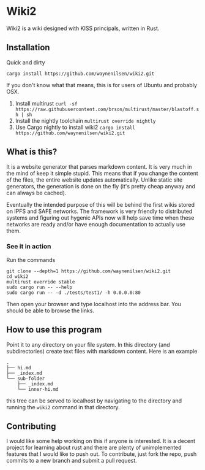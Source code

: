 # Wiki2

Wiki2 is a wiki designed with KISS principals, written in Rust.

## Installation

Quick and dirty
```
cargo install https://github.com/waynenilsen/wiki2.git
```


If you don't know what that means, this is for users of Ubuntu and probably OSX.

1. Install multirust `curl -sf https://raw.githubusercontent.com/brson/multirust/master/blastoff.sh | sh`
2. Install the nightly toolchain `multirust override nightly`
3. Use Cargo nightly to install wiki2 `cargo install https://github.com/waynenilsen/wiki2.git`

## What is this?

It is a website generator that parses markdown content. It is very much in the mind of keep it simple stupid. This means that if you change the content of the files, the entire website updates automatically. Unlike static site generators, the generation is done on the fly (it's pretty cheap anyway and can always be cached). 

Eventually the intended purpose of this will be behind the first wikis stored on IPFS and SAFE networks. The framework is very friendly to distributed systems and figuring out hygenic APIs now will help save time when these networks are ready and/or have enough documentation to actually use them.

### See it in action

Run the commands

```
git clone --depth=1 https://github.com/waynenilsen/wiki2.git
cd wiki2
multirust override stable
sudo cargo run -- --help
sudo cargo run -- -d ./tests/test1/ -h 0.0.0.0:80
```

Then open your browser and type localhost into the address bar. You should be able to browse the links. 

## How to use this program

Point it to any directory on your file system. In this directory (and subdirectories) create text files with markdown content. 
Here is an example

```
.
├── hi.md
├── _index.md
└── sub-folder
    ├── _index.md
    └── inner-hi.md
```

this tree can be served to localhost by navigating to the directory and running the `wiki2` command in that directory.

## Contributing

I would like some help working on this if anyone is interested. It is a decent project for learning about rust and there are plenty of unimplemented features that I would like to push out. To contribute, just fork the repo, push commits to a new branch and submit a pull request.

